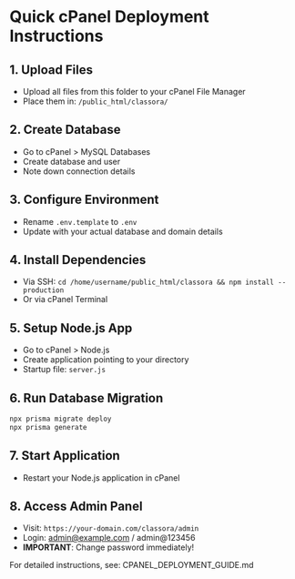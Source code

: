 # Quick cPanel Deployment Instructions

## 1. Upload Files
- Upload all files from this folder to your cPanel File Manager
- Place them in: `/public_html/classora/`

## 2. Create Database
- Go to cPanel > MySQL Databases
- Create database and user
- Note down connection details

## 3. Configure Environment
- Rename `.env.template` to `.env`
- Update with your actual database and domain details

## 4. Install Dependencies
- Via SSH: `cd /home/username/public_html/classora && npm install --production`
- Or via cPanel Terminal

## 5. Setup Node.js App
- Go to cPanel > Node.js
- Create application pointing to your directory
- Startup file: `server.js`

## 6. Run Database Migration
```bash
npx prisma migrate deploy
npx prisma generate
```

## 7. Start Application
- Restart your Node.js application in cPanel

## 8. Access Admin Panel
- Visit: `https://your-domain.com/classora/admin`
- Login: admin@example.com / admin@123456
- **IMPORTANT**: Change password immediately!

For detailed instructions, see: CPANEL_DEPLOYMENT_GUIDE.md
